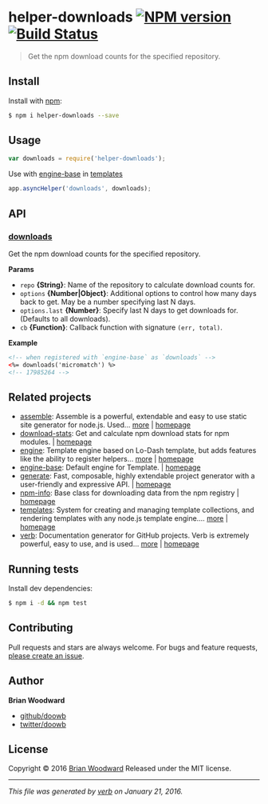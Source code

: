 # helper-downloads [![NPM version](https://img.shields.io/npm/v/helper-downloads.svg)](https://www.npmjs.com/package/helper-downloads) [![Build Status](https://img.shields.io/travis/helpers/helper-downloads.svg)](https://travis-ci.org/helpers/helper-downloads)

> Get the npm download counts for the specified repository.

## Install
Install with [npm](https://www.npmjs.com/):

```sh
$ npm i helper-downloads --save
```

## Usage

```js
var downloads = require('helper-downloads');
```

Use with [engine-base][] in [templates][]

```js
app.asyncHelper('downloads', downloads);
```

## API

### [downloads](index.js#L29)
Get the npm download counts for the specified repository.


**Params**

* `repo` **{String}**: Name of the repository to calculate download counts for.    
* `options` **{Number|Object}**: Additional options to control how many days back to get. May be a number specifying last N days.    
* `options.last` **{Number}**: Specify last N days to get downloads for. (Defaults to all downloads).    
* `cb` **{Function}**: Callback function with signature `(err, total)`.    

**Example**



```html
<!-- when registered with `engine-base` as `downloads` -->
<%= downloads('micromatch') %>
<!-- 17985264 -->
```



## Related projects
* [assemble](https://www.npmjs.com/package/assemble): Assemble is a powerful, extendable and easy to use static site generator for node.js. Used… [more](https://www.npmjs.com/package/assemble) | [homepage](https://github.com/assemble/assemble)
* [download-stats](https://www.npmjs.com/package/download-stats): Get and calculate npm download stats for npm modules. | [homepage](https://github.com/doowb/download-stats)
* [engine](https://www.npmjs.com/package/engine): Template engine based on Lo-Dash template, but adds features like the ability to register helpers… [more](https://www.npmjs.com/package/engine) | [homepage](https://github.com/jonschlinkert/engine)
* [engine-base](https://www.npmjs.com/package/engine-base): Default engine for Template. | [homepage](https://github.com/jonschlinkert/engine-base)
* [generate](https://www.npmjs.com/package/generate): Fast, composable, highly extendable project generator with a user-friendly and expressive API. | [homepage](https://github.com/generate/generate)
* [npm-info](https://www.npmjs.com/package/npm-info): Base class for downloading data from the npm registry | [homepage](https://github.com/doowb/npm-info)
* [templates](https://www.npmjs.com/package/templates): System for creating and managing template collections, and rendering templates with any node.js template engine.… [more](https://www.npmjs.com/package/templates) | [homepage](https://github.com/jonschlinkert/templates)
* [verb](https://www.npmjs.com/package/verb): Documentation generator for GitHub projects. Verb is extremely powerful, easy to use, and is used… [more](https://www.npmjs.com/package/verb) | [homepage](https://github.com/verbose/verb)

## Running tests
Install dev dependencies:

```sh
$ npm i -d && npm test
```

## Contributing
Pull requests and stars are always welcome. For bugs and feature requests, [please create an issue](https://github.com/doowb/helper-downloads/issues/new).

## Author
**Brian Woodward**

+ [github/doowb](https://github.com/doowb)
+ [twitter/doowb](http://twitter.com/doowb)

## License
Copyright © 2016 [Brian Woodward](https://github.com/doowb)
Released under the MIT license.

***

_This file was generated by [verb](https://github.com/verbose/verb) on January 21, 2016._

[assemble]: https://github.com/assemble/assemble
[download-stats]: https://github.com/doowb/download-stats
[engine]: https://github.com/jonschlinkert/engine
[engine-base]: https://github.com/jonschlinkert/engine-base
[generate]: https://github.com/generate/generate
[npm-info]: https://github.com/doowb/npm-info
[templates]: https://github.com/jonschlinkert/templates
[verb]: https://github.com/verbose/verb

